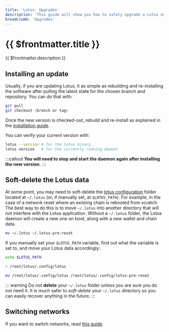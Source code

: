 ```yaml
---
title: 'Lotus: Upgrades'
description: 'This guide will show you how to safely upgrade a Lotus node to a newer version.'
breadcrumb: 'Upgrades'
---
```


# {{ $frontmatter.title }}

{{ $frontmatter.description }}

## Installing an update

Usually, if you are updating Lotus, it as simple as rebuilding and re-installing the software after pulling the latest state for the chosen branch and repository. You can do that with:

```sh
git pull
git checkout <branch or tag>
```

Once the new version is checked-out, rebuild and re-install as explained in the [installation guide](installation.md).

You can verify your current version with:

```sh
lotus --version # for the lotus binary
lotus version   # for the currently running daemon
```

:::callout
**You will need to stop and start the daemon again after installing the new version**.
:::

## Soft-delete the Lotus data

At some point, you may need to soft-delete the [lotus configuration](configuration-and-advanced-usage.md) folder located at `~/.lotus` (or, if manually set, at `$LOTUS_PATH`).  For example, in the case of a network reset where an existing chain is rebooted from scratch. The best way to do this is to move `~/.lotus` into another directory that will not interfere with the Lotus application. Without a `~/.lotus` folder, the Lotus daemon will create a new one on boot, along with a new wallet and chain data.

```bash
mv ~/.lotus ~/.lotus-pre-reset
```

If you manually set your `$LOTUS_PATH` variable, find out what the variable is set to, and move your Lotus data accordingly:

```bash
echo $LOTUS_PATH

> /root/lotus/.config/lotus

mv /root/lotus/.config/lotus /root/lotus/.config/lotus-pre-reset
```

::: warning
Do not **delete** your `~/.lotus` folder unless you are sure you do not need it. It is much safer to _soft-delete_ your `~/.lotus` directory so you can easily recover anything in the future.
:::

## Switching networks

If you want to switch networks, read [this guide](switch-networks.md).
